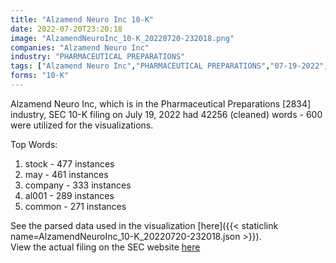 ```yaml
---
title: "Alzamend Neuro Inc 10-K"
date: 2022-07-20T23:20:18
image: "AlzamendNeuroInc_10-K_20220720-232018.png"
companies: "Alzamend Neuro Inc"
industry: "PHARMACEUTICAL PREPARATIONS"
tags: ["Alzamend Neuro Inc","PHARMACEUTICAL PREPARATIONS","07-19-2022","10-K"]
forms: "10-K"
---
```

Alzamend Neuro Inc, which is in the Pharmaceutical Preparations [2834] industry, SEC 10-K filing on July 19, 2022 had 42256 (cleaned) words - 600 were utilized for the visualizations.

Top Words:
1. stock - 477 instances
2. may - 461 instances
3. company - 333 instances
4. al001 - 289 instances
5. common - 271 instances


See the parsed data used in the visualization [here]({{< staticlink name=AlzamendNeuroInc_10-K_20220720-232018.json >}}).  
View the actual filing on the SEC website [here](https://www.sec.gov/Archives/edgar/data/1677077/0001214659-22-008985.txt)